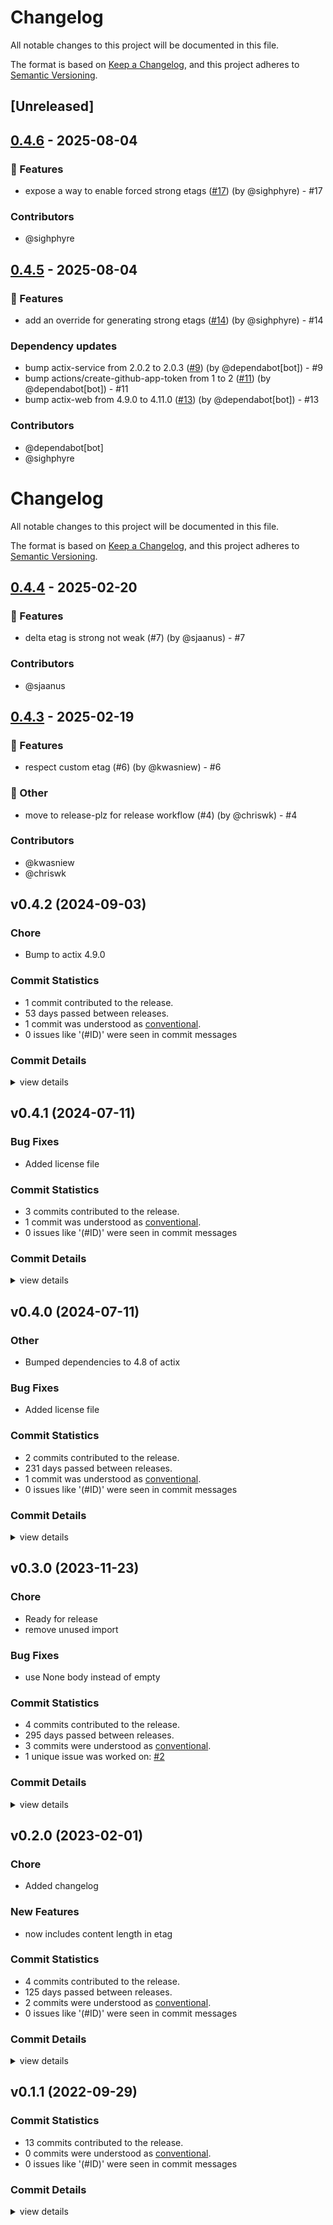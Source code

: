 # Changelog

All notable changes to this project will be documented in this file.

The format is based on [Keep a Changelog](https://keepachangelog.com/en/1.0.0/),
and this project adheres to [Semantic Versioning](https://semver.org/spec/v2.0.0.html).

## [Unreleased]

## [0.4.6](https://github.com/Unleash/actix-middleware-etag/compare/v0.4.5...v0.4.6) - 2025-08-04

### 🚀 Features
- expose a way to enable forced strong etags ([#17](https://github.com/unleash/actix-middleware-etag/issues/17)) (by @sighphyre) - #17

### Contributors

* @sighphyre

## [0.4.5](https://github.com/Unleash/actix-middleware-etag/compare/v0.4.4...v0.4.5) - 2025-08-04

### 🚀 Features
- add an override for generating strong etags ([#14](https://github.com/unleash/actix-middleware-etag/issues/14)) (by @sighphyre) - #14

### Dependency updates
- bump actix-service from 2.0.2 to 2.0.3 ([#9](https://github.com/unleash/actix-middleware-etag/issues/9)) (by @dependabot[bot]) - #9
- bump actions/create-github-app-token from 1 to 2 ([#11](https://github.com/unleash/actix-middleware-etag/issues/11)) (by @dependabot[bot]) - #11
- bump actix-web from 4.9.0 to 4.11.0 ([#13](https://github.com/unleash/actix-middleware-etag/issues/13)) (by @dependabot[bot]) - #13

### Contributors

* @dependabot[bot]
* @sighphyre
# Changelog

All notable changes to this project will be documented in this file.

The format is based on [Keep a Changelog](https://keepachangelog.com/en/1.0.0/),
and this project adheres to [Semantic Versioning](https://semver.org/spec/v2.0.0.html).

## [0.4.4](https://github.com/Unleash/actix-middleware-etag/compare/v0.4.3...v0.4.4) - 2025-02-20

### 🚀 Features
- delta etag is strong not weak (#7) (by @sjaanus) - #7

### Contributors

* @sjaanus

## [0.4.3](https://github.com/Unleash/actix-middleware-etag/compare/v0.4.2...v0.4.3) - 2025-02-19

### 🚀 Features
- respect custom etag (#6) (by @kwasniew) - #6

### 💼 Other
- move to release-plz for release workflow (#4) (by @chriswk) - #4

### Contributors

* @kwasniew
* @chriswk

## v0.4.2 (2024-09-03)

### Chore

 - <csr-id-6c73e2e23aa0120fd775b112cf664451fd40f21b/> Bump to actix 4.9.0

### Commit Statistics

<csr-read-only-do-not-edit/>

 - 1 commit contributed to the release.
 - 53 days passed between releases.
 - 1 commit was understood as [conventional](https://www.conventionalcommits.org).
 - 0 issues like '(#ID)' were seen in commit messages

### Commit Details

<csr-read-only-do-not-edit/>

<details><summary>view details</summary>

 * **Uncategorized**
    - Bump to actix 4.9.0 ([`6c73e2e`](https://github.com/chriswk/actix-middleware-etag/commit/6c73e2e23aa0120fd775b112cf664451fd40f21b))
</details>

## v0.4.1 (2024-07-11)

### Bug Fixes

 - <csr-id-3fb91b7a78413cd2e3565ce33549cd628f97cd9f/> Added license file

### Commit Statistics

<csr-read-only-do-not-edit/>

 - 3 commits contributed to the release.
 - 1 commit was understood as [conventional](https://www.conventionalcommits.org).
 - 0 issues like '(#ID)' were seen in commit messages

### Commit Details

<csr-read-only-do-not-edit/>

<details><summary>view details</summary>

 * **Uncategorized**
    - Release actix-middleware-etag v0.4.1 ([`3720ea7`](https://github.com/chriswk/actix-middleware-etag/commit/3720ea7765521642e704b3c591ac6ab72d9e8c77))
    - Release actix-middleware-etag v0.4.0 ([`ca77b11`](https://github.com/chriswk/actix-middleware-etag/commit/ca77b11088997da08990b27605ca7b92378a3fdf))
    - Added license file ([`3fb91b7`](https://github.com/chriswk/actix-middleware-etag/commit/3fb91b7a78413cd2e3565ce33549cd628f97cd9f))
</details>

## v0.4.0 (2024-07-11)

<csr-id-f1ffaad020060379377ed6bdf05eeaab5a5d0a15/>

### Other

 - <csr-id-f1ffaad020060379377ed6bdf05eeaab5a5d0a15/> Bumped dependencies to 4.8 of actix

### Bug Fixes

 - <csr-id-3fb91b7a78413cd2e3565ce33549cd628f97cd9f/> Added license file

### Commit Statistics

<csr-read-only-do-not-edit/>

 - 2 commits contributed to the release.
 - 231 days passed between releases.
 - 1 commit was understood as [conventional](https://www.conventionalcommits.org).
 - 0 issues like '(#ID)' were seen in commit messages

### Commit Details

<csr-read-only-do-not-edit/>

<details><summary>view details</summary>

 * **Uncategorized**
    - Release actix-middleware-etag v0.4.0 ([`194bf91`](https://github.com/chriswk/actix-middleware-etag/commit/194bf919ce052fae8260cfe8c7b088e75c941eec))
    - Bumped dependencies to 4.8 of actix ([`f1ffaad`](https://github.com/chriswk/actix-middleware-etag/commit/f1ffaad020060379377ed6bdf05eeaab5a5d0a15))
</details>

## v0.3.0 (2023-11-23)

<csr-id-864504de94e17b5c1f48e86ffa6ffda3f3703012/>
<csr-id-706fc83a66682004709d164ed10b3ad0407a34c3/>

### Chore

 - <csr-id-864504de94e17b5c1f48e86ffa6ffda3f3703012/> Ready for release
 - <csr-id-706fc83a66682004709d164ed10b3ad0407a34c3/> remove unused import

### Bug Fixes

 - <csr-id-c93f9768d71bdd4a967cc02f68eec816833d607b/> use None body instead of empty

### Commit Statistics

<csr-read-only-do-not-edit/>

 - 4 commits contributed to the release.
 - 295 days passed between releases.
 - 3 commits were understood as [conventional](https://www.conventionalcommits.org).
 - 1 unique issue was worked on: [#2](https://github.com/chriswk/actix-middleware-etag/issues/2)

### Commit Details

<csr-read-only-do-not-edit/>

<details><summary>view details</summary>

 * **[#2](https://github.com/chriswk/actix-middleware-etag/issues/2)**
    - Use None body instead of empty ([`c93f976`](https://github.com/chriswk/actix-middleware-etag/commit/c93f9768d71bdd4a967cc02f68eec816833d607b))
 * **Uncategorized**
    - Release actix-middleware-etag v0.3.0 ([`f42be50`](https://github.com/chriswk/actix-middleware-etag/commit/f42be50440883bb0620955f2a2f25dffd09c124c))
    - Ready for release ([`864504d`](https://github.com/chriswk/actix-middleware-etag/commit/864504de94e17b5c1f48e86ffa6ffda3f3703012))
    - Remove unused import ([`706fc83`](https://github.com/chriswk/actix-middleware-etag/commit/706fc83a66682004709d164ed10b3ad0407a34c3))
</details>

## v0.2.0 (2023-02-01)

<csr-id-ace591e23b0ee4b31054090bd15aa2782d1e2cbf/>

### Chore

 - <csr-id-ace591e23b0ee4b31054090bd15aa2782d1e2cbf/> Added changelog

### New Features

 - <csr-id-fe10145fa730d9c45deb7e05c594ad5760b9761a/> now includes content length in etag

### Commit Statistics

<csr-read-only-do-not-edit/>

 - 4 commits contributed to the release.
 - 125 days passed between releases.
 - 2 commits were understood as [conventional](https://www.conventionalcommits.org).
 - 0 issues like '(#ID)' were seen in commit messages

### Commit Details

<csr-read-only-do-not-edit/>

<details><summary>view details</summary>

 * **Uncategorized**
    - Release actix-middleware-etag v0.2.0 ([`ad14cc8`](https://github.com/chriswk/actix-middleware-etag/commit/ad14cc81231fb5a846d71b2a256b927bef8c6467))
    - Added changelog ([`ace591e`](https://github.com/chriswk/actix-middleware-etag/commit/ace591e23b0ee4b31054090bd15aa2782d1e2cbf))
    - Release actix-middleware-etag v0.2.0 ([`7dc14e6`](https://github.com/chriswk/actix-middleware-etag/commit/7dc14e68c542dba9b83588707afa4780aadd5c71))
    - Now includes content length in etag ([`fe10145`](https://github.com/chriswk/actix-middleware-etag/commit/fe10145fa730d9c45deb7e05c594ad5760b9761a))
</details>

## v0.1.1 (2022-09-29)

### Commit Statistics

<csr-read-only-do-not-edit/>

 - 13 commits contributed to the release.
 - 0 commits were understood as [conventional](https://www.conventionalcommits.org).
 - 0 issues like '(#ID)' were seen in commit messages

### Commit Details

<csr-read-only-do-not-edit/>

<details><summary>view details</summary>

 * **Uncategorized**
    - Added publish workflow ([`bd5cd24`](https://github.com/chriswk/actix-middleware-etag/commit/bd5cd246475d89a92fbaac2dd2899931eadd568b))
    - Tighten dependencies ([`f9bd997`](https://github.com/chriswk/actix-middleware-etag/commit/f9bd99743929d6c6ff7d48ecf9a30fb18a11ce98))
    - Updated with rust email address ([`c1c3209`](https://github.com/chriswk/actix-middleware-etag/commit/c1c32097d927772ab7fc66caa2d8aec868eba622))
    - Added cargo tags ([`6f93359`](https://github.com/chriswk/actix-middleware-etag/commit/6f93359e059e0441dbe8322005bd9ca5d37ddac5))
    - Update documentation to actually talk about our middleware ([`cea74b1`](https://github.com/chriswk/actix-middleware-etag/commit/cea74b1e3fa67eb7230640889a1833f1d67ce609))
    - Mention expressjs middleware ([`8e94a50`](https://github.com/chriswk/actix-middleware-etag/commit/8e94a504857b82fac40d744b6c562a38ac8c4405))
    - Updated with docs and only run on GETs ([`212d4b1`](https://github.com/chriswk/actix-middleware-etag/commit/212d4b1493f1a8885749a96209beae29e3bd8295))
    - Fight the borrow checker and the borrow checker wins ([`e29b3ba`](https://github.com/chriswk/actix-middleware-etag/commit/e29b3baa261eadb397a8b817e67312161ddd17bb))
    - Workflow for rust-cache is v2 ([`2790556`](https://github.com/chriswk/actix-middleware-etag/commit/2790556d3eb98a4f0873575b852f33d98ec18e84))
    - Try to setup ci ([`03f259f`](https://github.com/chriswk/actix-middleware-etag/commit/03f259f270ffe483f8f37255a120c007f23f0c33))
    - Added Header trait ([`0fe4a66`](https://github.com/chriswk/actix-middleware-etag/commit/0fe4a6656a1e8586d1b835a39a9fd92ef7e6320f))
    - Added tests and a favicon to test hashing binary files ([`f8501f6`](https://github.com/chriswk/actix-middleware-etag/commit/f8501f6a8be81c04ec897906b272a19f3bf91b21))
    - Initial implementation taken from https://gitlab.com/famedly/company/backend/libraries/actix-etags ([`33f33fe`](https://github.com/chriswk/actix-middleware-etag/commit/33f33fe44f12f3f15981d424d590a1dd12ad4237))
</details>

